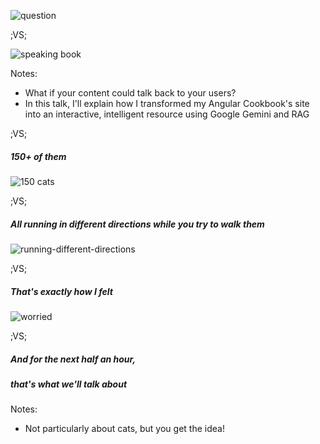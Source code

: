 <!-- .slide: id="8b55864d421a" -->
 ![question](assets/images/monorepo-with-nx/question.webp) 


;VS;
<!-- .slide: id="5b2c2259486e" -->

![speaking book](assets/images/what-if-your-content-could-talk/speaking-book.png)
<!-- .element: style="width: 600px; margin-inline: auto;" -->

Notes:
- What if your content could talk back to your users?
- In this talk, I'll explain how I transformed my Angular Cookbook's site into an interactive, intelligent resource
using Google Gemini and RAG


;VS;
<!-- .slide: id="d616471ee3e5" -->
 
##### 150+ of them

![150 cats](assets/images/monorepo-with-nx/150-cats.webp)

;VS;
<!-- .slide: id="cf1c84fe455d" -->
 

##### All running in different directions while you try to walk them

![running-different-directions](assets/images/monorepo-with-nx/running-different-directions-5.webp)

;VS;
<!-- .slide: id="1e38e3cf597a" -->
 

##### That's exactly how I felt

![worried](assets/images/monorepo-with-nx/worried.webp)

;VS;
<!-- .slide: id="15f74ff1790e" -->

##### And for the next half an hour, 
##### that's what we'll talk about <!-- .element class="fragment" -->

Notes:
- Not particularly about cats, but you get the idea!
